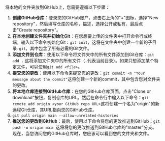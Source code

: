   
将本地的文件夹放到GitHub上，您需要遵循以下步骤：

1. **创建GitHub仓库**：登录您的GitHub账户，点击右上角的"+"图标，选择"New repository"，然后填写仓库的名称，描述，选择公开或私有，最后点击"Create repository"。
2. **在本地创建文件夹并初始化Git**：在您想要上传的文件夹中打开命令行或终端，输入以下命令初始化Git：`git init`，这将在文件夹中创建一个新的子目录`.git`，其中包含了所有必需的Git文件。
3. **添加文件到仓库**：使用以下命令将文件夹中的所有文件添加到Git仓库：`git add .` 这将添加文件夹中的所有文件（`.`代表当前目录）。如果只想添加某个特定文件，可以使用`git add <file>`。
4. **提交您的更改**：使用以下命令来提交您的更改：`git commit -m "Your message about the commit"`这将创建一个新的commit，其中包含您对文件夹的更改。
5. **将本地仓库连接到GitHub仓库**：在您的GitHub仓库页面，点击"Clone or download"按钮，复制仓库的URL。然后在命令行中输入以下命令：`git remote add origin <your GitHub repo URL>`这将创建一个名为"origin"的新远程Git仓库，其URL指向您的GitHub仓库。
6. `git pull origin main --allow-unrelated-histories`
7. **推送您的更改到GitHub**：最后，使用以下命令将您的更改推送到GitHub：`git push -u origin main`
这将将您的更改推送到GitHub仓库的"master"分支。现在，当您访问您的GitHub仓库时，您应该可以看到您的文件夹和文件。